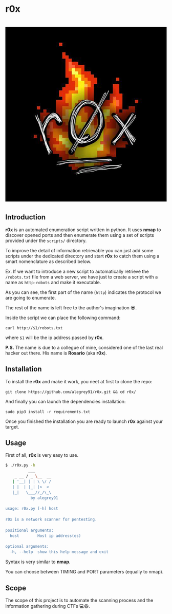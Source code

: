 # r0x

#  ![logo](r0x.jpg)



## Introduction

**r0x** is an automated enumeration script written in python.
It uses **nmap** to discover opened ports and then enumerate them using a set of scripts provided under the `scripts/` directory.

To improve the detail of information retrievable you can just add some scripts under the dedicated directory and start **r0x** to catch them using a smart nomenclature as described below.

Ex. If we want to introduce a new script to automatically retrieve the `/robots.txt` file from a web server, we have just to create a script with a name as `http-robots` and make it executable.

As you can see, the first part of the name (`http`) indicates the protocol we are going to enumerate.

The rest of the name is left free to the author's imagination 😎.

Inside the script we can place the following command:

`curl http://$1/robots.txt`

where `$1` will be the ip address passed by **r0x**.



**P.S.** The name is due to a collegue of mine, considered one of the last real hacker out there.
His name is **Rosario** (aka **r0x**).



## Installation

To install the **r0x** and make it work, you neet at first to clone the repo:

`git clone https://github.com/alegrey91/r0x.git && cd r0x/`

And finally you can launch the dependencies installation:

`sudo pip3 install -r requirements.txt`

Once you finished the installation you are ready to launch **r0x** against your target.



## Usage

First of all, **r0x** is very easy to use.

```bash
$ ./r0x.py -h
          ___          
    _ __ / _ \__  __   
   | '__| | | \ \/ /   
   | |  | |_| |>  <    
   |_|   \___//_/\_\   
           by alegrey91

usage: r0x.py [-h] host

r0x is a network scanner for pentesting.

positional arguments:
  host        Host ip address(es)

optional arguments:
  -h, --help  show this help message and exit
```

Syntax is very similar to **nmap**. 

You can choose between TIMING and PORT parameters (equally to nmap).



## Scope

The scope of this project is to automate the scanning process and the information gathering during CTFs 💻😆.
